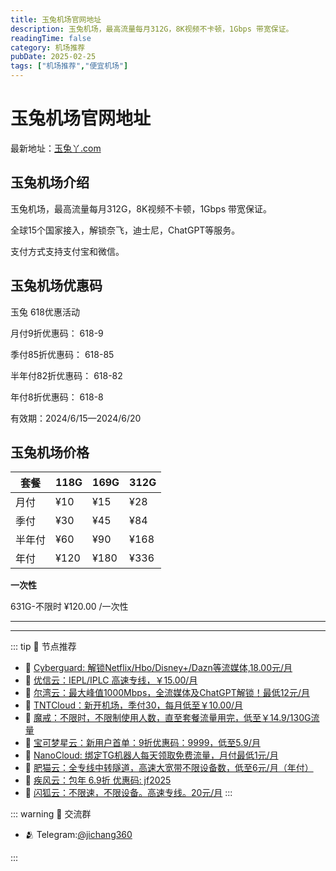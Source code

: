 ```yaml
---
title: 玉兔机场官网地址
description: 玉兔机场，最高流量每月312G，8K视频不卡顿，1Gbps 带宽保证。
readingTime: false
category: 机场推荐
pubDate: 2025-02-25
tags: ["机场推荐","便宜机场"]
---
```


# 玉兔机场官网地址

最新地址：[玉兔丫.com](https://a.suola.link/youxinyun)

## 玉兔机场介绍

玉兔机场，最高流量每月312G，8K视频不卡顿，1Gbps 带宽保证。

全球15个国家接入，解锁奈飞，迪士尼，ChatGPT等服务。

支付方式支持支付宝和微信。

## 玉兔机场优惠码

玉兔 618优惠活动

月付9折优惠码： 618-9

季付85折优惠码： 618-85

半年付82折优惠码： 618-82

年付8折优惠码： 618-8

有效期：2024/6/15—2024/6/20

## 玉兔机场价格

|套餐|118G|169G|312G|
|----|----|----|----|
|月付|¥10|¥15|¥28|
|季付|¥30|¥45|¥84|
|半年付|¥60|¥90|¥168|
|年付|¥120|¥180|¥336|

**一次性**

631G-不限时 ¥120.00 /一次性


---------
---------

::: tip 🎉 节点推荐
- 🚀 [Cyberguard: 解锁Netflix/Hbo/Disney+/Dazn等流媒体,18.00元/月](https://www.cyberguard.best/#/register?code=XsreC0T5)<br>
- 🚀 [优信云：IEPL/IPLC 高速专线，￥15.00/月](https://www.优信云.com/#/register?code=JRtE5uIV)<br>
- 🚀 [尔湾云：最大峰值1000Mbps，全流媒体及ChatGPT解锁！最低12元/月](https://erwan6.net/auth/register?code=BoObCd)<br>
- 🚀 [TNTCloud：新开机场，季付30，每月低至￥10.00/月](https://haibing822.tntvipaff.cc/#/register?code=GtjJVgml)<br>
- 🚀 [魔戒：不限时，不限制使用人数，直至套餐流量用完，低至￥14.9/130G流量](https://mojie.app/#/register?code=sSdtPtLo)<br>
- 🚀 [宝可梦星云：新用户首单：9折优惠码：9999，低至5.9/月 ](https://a.suola.link/pokemon)<br>
- 🚀 [NanoCloud: 绑定TG机器人每天领取免费流量，月付最低1元/月](https://edu.uodoo.bid/auth/register?code=JMiOQDHf)<br>
- 🚀 [肥猫云：全专线中转隧道，高速大宽带不限设备数，低至6元/月（年付）](https://fchb1188.fcvipaff.cc/register?aff=X1vZd2wf)<br>
- 🚀 [疾风云：包年 6.9折 优惠码: jf2025](https://homes.tr25.cn?code=ReCm)<br>
- 🚀 [闪狐云：不限速，不限设备。高速专线。20元/月](https://inv02.ffaff.cc/register?aff=WQApz2pv)
:::

::: warning  💬 交流群

- 🫂 Telegram:[@jichang360](https://t.me/jichang360)

:::
